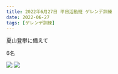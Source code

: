 ```yaml
---
title: 2022年6月27日 平日活動班 ゲレンデ訓練
date: 2022-06-27
tags: [ゲレンデ訓練]
---
```


夏山登攀に備えて

6名

![](/2022/06/27/20220627/1.jpg)
![](/2022/06/27/20220627/2.jpg)
